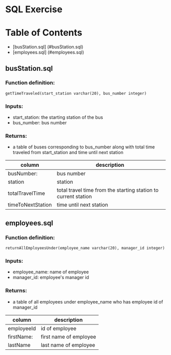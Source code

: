 # SQL Exercise

# Table of Contents
- [busStation.sql] (#busStation.sql)
- [employees.sql] (#employees.sql)

## busStation.sql

### Function definition: 
`getTimeTraveled(start_station varchar(20), bus_number integer)`

### Inputs: 
- start_station: the starting station of the bus
- bus_number: bus number

### Returns:
- a table of buses corresponding to bus_number along with total time traveled from start_station and time until next station

| column                 | description                                                                          |
|------------------------|--------------------------------------------------------------------------------------|
|busNumber:              | bus number                                                                           |
|station                 | station                                                                              |
|totalTravelTime         | total travel time from the starting station to current station                       |
|timeToNextStation       | time until next station                                                              |


## employees.sql

### Function definition: 
`returnAllEmployeesUnder(employee_name varchar(20), manager_id integer)`

### Inputs:
- employee_name: name of employee
- manager_id: employee's manager id

### Returns:
- a table of all employees under employee_name who has employee id of manager_id

| column                 | description                                                                          |
|------------------------|--------------------------------------------------------------------------------------|
|employeeId              | id of employee                                                                       |
|firstName:              | first name of employee                                                               |
|lastName                | last name of employee                                                                |
